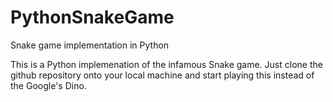 # PythonSnakeGame
Snake game implementation in Python

This is a Python implemenation of the infamous Snake game. Just clone the github repository onto your local machine and start playing this instead of the Google's Dino. 
